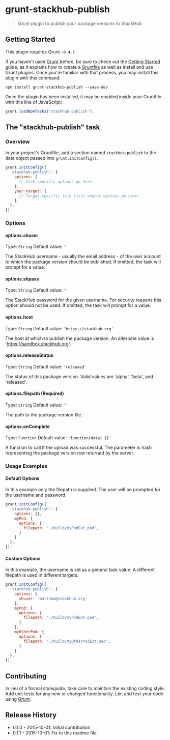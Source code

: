 # grunt-stackhub-publish

> Grunt plugin to publish your package versions to StackHub

## Getting Started
This plugin requires Grunt `~0.4.5`

If you haven't used [Grunt](http://gruntjs.com/) before, be sure to check out the [Getting Started](http://gruntjs.com/getting-started) guide, as it explains how to create a [Gruntfile](http://gruntjs.com/sample-gruntfile) as well as install and use Grunt plugins. Once you're familiar with that process, you may install this plugin with this command:

```shell
npm install grunt-stackhub-publish --save-dev
```

Once the plugin has been installed, it may be enabled inside your Gruntfile with this line of JavaScript:

```js
grunt.loadNpmTasks('stackhub-publish');
```

## The "stackhub-publish" task

### Overview
In your project's Gruntfile, add a section named `stackhub-publish` to the data object passed into `grunt.initConfig()`.

```js
grunt.initConfig({
  'stackhub-publish': {
    options: {
      // Task-specific options go here.
    },
    your_target: {
      // Target-specific file lists and/or options go here.
    },
  },
});
```

### Options

#### options.shuser
Type: `String`
Default value: `''`

The StackHub username - usually the email address - of the user account to which the package
version should be published. If omitted, the task will prompt for a value.

#### options.shpass
Type: `String`
Default value: `''`

The StackHub password for the given username. For security reasons this option should not be
used. If omitted, the task will prompt for a value.

#### options.host
Type: `String`
Default value: `'https://stackhub.org'`

The host at which to publish the package version. An alternate value is 'https://sandbox.stackhub.org'.

#### options.releaseStatus
Type: `String`
Default value: `'released'`

The status of this package version. Valid values are 'alpha', 'beta', and 'released'.

#### options.filepath (Required)
Type: `String`
Default value: `''`

The path to the package version file. 

#### options.onComplete
Type: `Function`
Default value: `'function(data) {}'`

A function to call if the upload was successful. The parameter is hash representing the package version
row returned by the server.


### Usage Examples

#### Default Options
In this example only the filepath is supplied. The user will be prompted for the username and password.

```js
grunt.initConfig({
  'stackhub-publish': {
    options: {},
    myPod: {
      options: {
        filepath: './build/myPodExt.pod',
      }
    }
  },
});
```

#### Custom Options
In this example, the username is set as a general task value. A different filepath is used in different targets.

```js
grunt.initConfig({
  'stackhub-publish': {
    options: {
      shuser: 'matthew@stackhub.org'
    },
    myPod: {
      options: {
        filepath: './build/myPodExt.pod',
      }
    },
    myOtherPod: {
      options: {
        filepath: './build/myOtherPodExt.pod',
      }
    }
  },
});
```

## Contributing
In lieu of a formal styleguide, take care to maintain the existing coding style. Add unit tests for any new or changed functionality. Lint and test your code using [Grunt](http://gruntjs.com/).

## Release History
- 0.1.0 - 2015-10-01: Initial contribution
- 0.1.1 - 2015-10-01: Fix to this readme file
